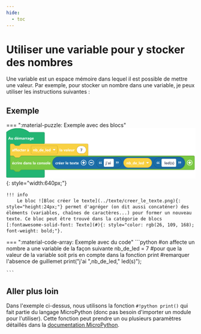 ```yaml
---
hide:
  - toc
---
```


# Utiliser une variable pour y stocker des nombres
Une variable est un espace mémoire dans lequel il est possible de mettre une valeur. Par exemple, pour stocker un nombre dans une variable, je peux utiliser les instructions suivantes :


## Exemple

=== ":material-puzzle: Exemple avec des blocs"
     ![Blocs variable texte](variable_nombre.png){: style="width:640px;"}

    !!! info
        Le bloc ![Bloc créer le texte](../texte/creer_le_texte.png){: style="height:24px;"} permet d'agréger (on dit aussi concaténer) des éléments (variables, chaînes de caractères...) pour former un nouveau texte. Ce bloc peut être trouvé dans la catégorie de blocs [:fontawesome-solid-font: Texte](#){: style="color: rgb(26, 109, 168); font-weight: bold;"}.


=== ":material-code-array: Exemple avec du code"
    ```python
    #on affecte un nombre a une variable de la façon suivante
    nb_de_led = 7
    #pour que la valeur de la variable soit pris en compte dans la fonction print
    #remarquer l'absence de guillemet
    print("j'ai ",nb_de_led," led(s)");

    ```

## Aller plus loin
Dans l'exemple ci-dessus, nous utilisons la fonction `#!python print()` qui fait partie du langage MicroPython (donc pas besoin d'importer un module pour l'utiliser). Cette fonction peut prendre un ou plusieurs paramètres détaillés dans la [documentation MicroPython](https://www.micropython.fr/reference/03.builtin/print/).